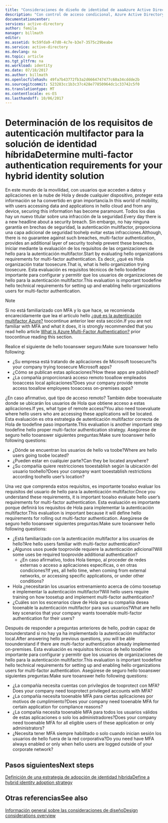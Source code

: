 ```yaml
---
title: "Consideraciones de diseño de identidad de aaaAzure Active Directory híbrida - determinar los requisitos de la autenticación multifactor"
description: "Con control de acceso condicional, Azure Active Directory comprueba las condiciones específicas de Hola que elegir al autenticar usuario hello y antes de permitir el acceso toohello aplicación. Una vez que se cumplen estas condiciones, usuario de hello es autenticado y acceso toohello aplicación permitida."
documentationcenter: 
services: active-directory
author: femila
manager: billmath
editor: 
ms.assetid: 9c59fda9-47d0-4c7e-b3e7-3575c29beabe
ms.service: active-directory
ms.devlang: na
ms.topic: article
ms.tgt_pltfrm: na
ms.workload: identity
ms.date: 07/18/2017
ms.author: billmath
ms.openlocfilehash: 49fa7b43772fb3a2d6664747477c60a34cddde2b
ms.sourcegitcommit: 523283cc1b3c37c428e77850964dc1c33742c5f0
ms.translationtype: MT
ms.contentlocale: es-ES
ms.lasthandoff: 10/06/2017
---
```

# <a name="determine-multi-factor-authentication-requirements-for-your-hybrid-identity-solution"></a><span data-ttu-id="e1198-104">Determinación de los requisitos de autenticación multifactor para la solución de identidad híbrida</span><span class="sxs-lookup"><span data-stu-id="e1198-104">Determine multi-factor authentication requirements for your hybrid identity solution</span></span>
<span data-ttu-id="e1198-105">En este mundo de la movilidad, con usuarios que acceden a datos y aplicaciones en la nube de Hola y desde cualquier dispositivo, proteger esta información se ha convertido en gran importancia.</span><span class="sxs-lookup"><span data-stu-id="e1198-105">In this world of mobility, with users accessing data and applications in hello cloud and from any device, securing this information has become paramount.</span></span>  <span data-ttu-id="e1198-106">Todos los días hay un nuevo titular sobre una infracción de la seguridad.</span><span class="sxs-lookup"><span data-stu-id="e1198-106">Every day there is a new headline about a security breach.</span></span>  <span data-ttu-id="e1198-107">Sin embargo, no hay ninguna garantía en brechas de seguridad, la autenticación multifactor, proporciona una capa adicional de seguridad toohelp evitar estas infracciones.</span><span class="sxs-lookup"><span data-stu-id="e1198-107">Although, there is no guarantee against such breaches, multi-factor authentication, provides an additional layer of security toohelp prevent these breaches.</span></span>
<span data-ttu-id="e1198-108">Iniciar mediante la evaluación de los requisitos de las organizaciones de hello para la autenticación multifactor.</span><span class="sxs-lookup"><span data-stu-id="e1198-108">Start by evaluating hello organizations requirements for multi-factor authentication.</span></span> <span data-ttu-id="e1198-109">Es decir, ¿qué es Hola organización tratar toosecure.</span><span class="sxs-lookup"><span data-stu-id="e1198-109">That is, what is hello organization trying toosecure.</span></span>  <span data-ttu-id="e1198-110">Esta evaluación es requisitos técnicos de hello toodefine importante para configurar y permitir que los usuarios de organizaciones de hello para la autenticación multifactor.</span><span class="sxs-lookup"><span data-stu-id="e1198-110">This evaluation is important toodefine hello technical requirements for setting up and enabling hello organizations users for multi-factor authentication.</span></span>

> [!NOTE]
> <span data-ttu-id="e1198-111">Si no está familiarizado con MFA y lo que hace, se recomienda encarecidamente que lea el artículo hello [¿qué es la autenticación multifactor Azure?](../multi-factor-authentication/multi-factor-authentication.md) toocontinue anterior leer esta sección.</span><span class="sxs-lookup"><span data-stu-id="e1198-111">If you are not familiar with MFA and what it does, it is strongly recommended that you read hello article [What is Azure Multi-Factor Authentication?](../multi-factor-authentication/multi-factor-authentication.md) prior toocontinue reading this section.</span></span>
> 
> 

<span data-ttu-id="e1198-112">Realice el siguiente de hello tooanswer seguro:</span><span class="sxs-lookup"><span data-stu-id="e1198-112">Make sure tooanswer hello following:</span></span>

* <span data-ttu-id="e1198-113">¿Su empresa está tratando de aplicaciones de Microsoft toosecure?</span><span class="sxs-lookup"><span data-stu-id="e1198-113">Is your company trying toosecure Microsoft apps?</span></span> 
* <span data-ttu-id="e1198-114">¿Cómo se publican estas aplicaciones?</span><span class="sxs-lookup"><span data-stu-id="e1198-114">How these apps are published?</span></span>
* <span data-ttu-id="e1198-115">¿La compañía proporcionará acceso remoto tooallow empleados tooaccess local aplicaciones?</span><span class="sxs-lookup"><span data-stu-id="e1198-115">Does your company provide remote access tooallow employees tooaccess on-premises apps?</span></span>

<span data-ttu-id="e1198-116">¿En caso afirmativo, qué tipo de acceso remoto? También debe tooevaluate donde se ubicarán los usuarios de Hola que obtiene acceso a estas aplicaciones.</span><span class="sxs-lookup"><span data-stu-id="e1198-116">If yes, what type of remote access?You also need tooevaluate where hello users who are accessing these applications will be located.</span></span> <span data-ttu-id="e1198-117">Esta evaluación es otra estrategia de autenticación multifactor correcta de Hola de toodefine paso importante.</span><span class="sxs-lookup"><span data-stu-id="e1198-117">This evaluation is another important step toodefine hello proper multi-factor authentication strategy.</span></span> <span data-ttu-id="e1198-118">Asegúrese de seguro hello tooanswer siguientes preguntas:</span><span class="sxs-lookup"><span data-stu-id="e1198-118">Make sure tooanswer hello following questions:</span></span>

* <span data-ttu-id="e1198-119">¿Dónde se encuentran los usuarios de hello va toobe?</span><span class="sxs-lookup"><span data-stu-id="e1198-119">Where are hello users going toobe located?</span></span>
* <span data-ttu-id="e1198-120">¿Pueden estar en cualquier parte?</span><span class="sxs-lookup"><span data-stu-id="e1198-120">Can they be located anywhere?</span></span>
* <span data-ttu-id="e1198-121">¿Su compañía quiere restricciones tooestablish según la ubicación del usuario toohello?</span><span class="sxs-lookup"><span data-stu-id="e1198-121">Does your company want tooestablish restrictions according toohello user’s location?</span></span>

<span data-ttu-id="e1198-122">Una vez que comprenda estos requisitos, es importante tooalso evaluar los requisitos del usuario de hello para la autenticación multifactor.</span><span class="sxs-lookup"><span data-stu-id="e1198-122">Once you understand these requirements, it is important tooalso evaluate hello user’s requirements for multi-factor authentication.</span></span> <span data-ttu-id="e1198-123">Esta evaluación es importante porque definirá los requisitos de Hola para implementar la autenticación multifactor.</span><span class="sxs-lookup"><span data-stu-id="e1198-123">This evaluation is important because it will define hello requirements for rolling out multi-factor authentication.</span></span> <span data-ttu-id="e1198-124">Asegúrese de seguro hello tooanswer siguientes preguntas:</span><span class="sxs-lookup"><span data-stu-id="e1198-124">Make sure tooanswer hello following questions:</span></span>

* <span data-ttu-id="e1198-125">¿Está familiarizado con la autenticación multifactor a los usuarios de hello?</span><span class="sxs-lookup"><span data-stu-id="e1198-125">Are hello users familiar with multi-factor authentication?</span></span>
* <span data-ttu-id="e1198-126">¿Algunos usos puede tooprovide requiere la autenticación adicional?</span><span class="sxs-lookup"><span data-stu-id="e1198-126">Will some uses be required tooprovide additional authentication?</span></span>  
  * <span data-ttu-id="e1198-127">¿En caso afirmativo, todos Hola tiempo, al proceder de redes externas o acceso a aplicaciones específicas, o en otras condiciones?</span><span class="sxs-lookup"><span data-stu-id="e1198-127">If yes, all hello time, when coming from external networks, or accessing specific applications, or under other conditions?</span></span>
* <span data-ttu-id="e1198-128">Hola ¿necesitarán los usuarios entrenamiento acerca de cómo toosetup e implementar la autenticación multifactor?</span><span class="sxs-lookup"><span data-stu-id="e1198-128">Will hello users require training on how toosetup and implement multi-factor authentication?</span></span>
* <span data-ttu-id="e1198-129">¿Cuáles son los escenarios clave de Hola que su compañía desea tooenable la autenticación multifactor para sus usuarios?</span><span class="sxs-lookup"><span data-stu-id="e1198-129">What are hello key scenarios that your company wants tooenable multi-factor authentication for their users?</span></span>

<span data-ttu-id="e1198-130">Después de responder a preguntas anteriores de hello, podrán capaz de toounderstand si no hay ya ha implementado la autenticación multifactor local.</span><span class="sxs-lookup"><span data-stu-id="e1198-130">After answering hello previous questions, you will be able toounderstand if there are multi-factor authentication already implemented on-premises.</span></span> <span data-ttu-id="e1198-131">Esta evaluación es requisitos técnicos de hello toodefine importante para configurar y permitir que los usuarios de organizaciones de hello para la autenticación multifactor.</span><span class="sxs-lookup"><span data-stu-id="e1198-131">This evaluation is important toodefine hello technical requirements for setting up and enabling hello organizations users for multi-factor authentication.</span></span> <span data-ttu-id="e1198-132">Asegúrese de seguro hello tooanswer siguientes preguntas:</span><span class="sxs-lookup"><span data-stu-id="e1198-132">Make sure tooanswer hello following questions:</span></span>

* <span data-ttu-id="e1198-133">¿La compañía necesita cuentas con privilegios de tooprotect con MFA?</span><span class="sxs-lookup"><span data-stu-id="e1198-133">Does your company need tooprotect privileged accounts with MFA?</span></span>
* <span data-ttu-id="e1198-134">¿La compañía necesita tooenable MFA para ciertas aplicaciones por motivos de cumplimiento?</span><span class="sxs-lookup"><span data-stu-id="e1198-134">Does your company need tooenable MFA for certain application for compliance reasons?</span></span>
* <span data-ttu-id="e1198-135">¿La compañía necesita tooenable MFA para todos los usuarios válidos de estas aplicaciones o solo los administradores?</span><span class="sxs-lookup"><span data-stu-id="e1198-135">Does your company need tooenable MFA for all eligible users of these application or only administrators?</span></span>
* <span data-ttu-id="e1198-136">¿Necesita tener MFA siempre habilitado o solo cuando inician sesión los usuarios de hello fuera de la red corporativa?</span><span class="sxs-lookup"><span data-stu-id="e1198-136">Do you need have MFA always enabled or only when hello users are logged outside of your corporate network?</span></span>

## <a name="next-steps"></a><span data-ttu-id="e1198-137">Pasos siguientes</span><span class="sxs-lookup"><span data-stu-id="e1198-137">Next steps</span></span>
[<span data-ttu-id="e1198-138">Definición de una estrategia de adopción de identidad híbrida</span><span class="sxs-lookup"><span data-stu-id="e1198-138">Define a hybrid identity adoption strategy</span></span>](active-directory-hybrid-identity-design-considerations-identity-adoption-strategy.md)

## <a name="see-also"></a><span data-ttu-id="e1198-139">Otras referencias</span><span class="sxs-lookup"><span data-stu-id="e1198-139">See also</span></span>
[<span data-ttu-id="e1198-140">Información general sobre las consideraciones de diseño</span><span class="sxs-lookup"><span data-stu-id="e1198-140">Design considerations overview</span></span>](active-directory-hybrid-identity-design-considerations-overview.md)

